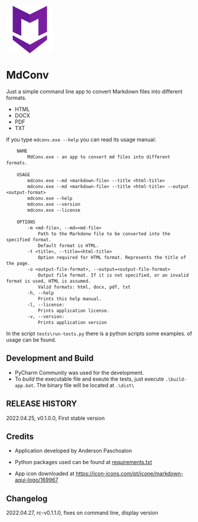 ![MdConv](./resources/markdown_here_med.png)
# MdConv

Just a simple command line app to convert Markdown files into different formats.
* HTML
* DOCX
* PDF
* TXT

If you type `mdconv.exe --help` you can read its usage manual:

```
    NAME
        MdConv.exe - an app to convert md files into different formats.

    USAGE
        mdconv.exe --md <markdown-file> --title <html-title>
        mdconv.exe --md <markdown-file> --title <html-title> --output <output-format>
        mdconv.exe --help
        mdconv.exe --version
        mdconv.exe --license

    OPTIONS
        -m <md-file>, --md=<md-file>
            Path to the Markdonw file to be converted into the specified format.
            Default format is HTML.
        -t <title>, --title=<html-title>
            Option required for HTML format. Represents the title of the page.
        -o <output-file-format>, --output=<output-file-format>
            Output file format. If it is not specified, or an invalid format is used, HTML is assumed.
            Valid formats: html, docx, pdf, txt
        -h, --help
            Prints this help manual.
        -l, --license:
            Prints application license.
        -v, --version:
            Prints application version
```

In the script `tests\run-tests.py` there is a python scripts some examples. of usage can be found.

## Development and Build

* PyCharm Community was used for the development.
* To *build* the executable file and exeute the tests, just execute `.\build-app.bat`. The binary file will be located at `.\dist\`


## RELEASE HISTORY

2022.04.25, v0.1.0.0, First stable version

## Credits

* Application developed by Anderson Paschoalon

* Python packages used can be found at [requirements.txt](requirements.txt)

* App icon downloaded at https://icon-icons.com/pt/icone/markdown-aqui-logo/169967



## Changelog

2022.04.27, rc-v0.1.1.0, fixes on command line, display version




